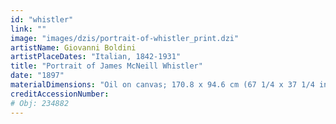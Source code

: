 ```yaml
---
id: "whistler"
link: ""
image: "images/dzis/portrait-of-whistler_print.dzi"
artistName: Giovanni Boldini
artistPlaceDates: "Italian, 1842-1931"
title: "Portrait of James McNeill Whistler"
date: "1897"
materialDimensions: "Oil on canvas; 170.8 x 94.6 cm (67 1/4 x 37 1/4 in.). Brooklyn Museum, Gift of A. Augustus Healy, 09.849"
creditAccessionNumber: 
# Obj: 234882
---
```




